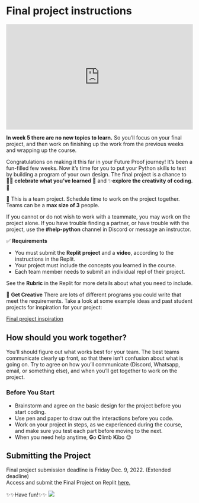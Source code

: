 # Final project instructions
<!--
<div style="position: relative; padding-bottom: 56.25%; height: 0;"><iframe src="https://www.youtube.com/embed/8z9vVdTFDqY" title="YouTube video player" frameborder="0" allow="accelerometer; autoplay; clipboard-write; encrypted-media; gyroscope; picture-in-picture" allowfullscreen style="position: absolute; top: 0; left: 0; width: 100%; height: 100%;"></iframe></div>
-->

<div style="position: relative; padding-bottom: 56.25%; height: 0;"><iframe src="https://www.loom.com/embed/d0a70fa0a27b47bdac0594ca67fb4628" title="YouTube video player" frameborder="0" allow="accelerometer; autoplay; clipboard-write; encrypted-media; gyroscope; picture-in-picture" allowfullscreen style="position: absolute; top: 0; left: 0; width: 100%; height: 100%;"></iframe></div>

**In week 5 there are no new topics to learn.** So you’ll focus on your final project, and then work on finishing up the work from the previous weeks and wrapping up the course.

Congratulations on making it this far in your Future Proof journey! It’s been a fun-filled few weeks. Now it’s time for you to put your Python skills to test by building a program of your own design. The final project is a chance to 🙌🏿 **celebrate what you’ve learned** **🎉** and ✨**explore the creativity of coding**.🎨

<aside>

👥 This is a team project. Schedule time to work on the project together. Teams can be a **max size of 3** people.

If you cannot or do not wish to work with a teammate, you may work on the project alone. If you have trouble finding a partner, or have trouble with the project, use the **#help-python** channel in Discord or message an instructor.

</aside>

<aside>

✅ **Requirements**

- You must submit the **Replit** **project** and a **video**, according to the instructions in the Replit.
- Your project must include the concepts you learned in the course.
- Each team member needs to submit an individual repl of their project.

See the **Rubric** in the Replit for more details about what you need to include.

</aside>

<aside>

💭 **Get Creative**
There are lots of different programs you could write that meet the requirements. Take a look at some example ideas and past student projects for inspiration for your project:

[Final project inspiration](/future-proof-with-python/final-project-instructions/final-project-inspiration.md)

</aside>

## How should you work together?

You’ll should figure out what works best for your team. The best teams communicate clearly up front, so that there isn’t confusion about what is going on. Try to agree on how you’ll communicate (Discord, Whatsapp, email, or something else), and when you’ll get together to work on the project.

### Before You Start

- Brainstorm and agree on the basic design for the project before you start coding.
- Use pen and paper to draw out the interactions before you code.
- Work on your project in steps, as we experienced during the course, and make sure you test each part before moving to the next.
- When you need help anytime, **G**o **C**limb **K**ibo 😉

## Submitting the Project
<aside>
Final project submission deadline is Friday Dec. 9, 2022. (Extended deadline)
</aside>
<aside>
Access and submit the Final Project on Replit <a href="https://replit.com/team/tk7-future-proof-with-python/Final-Project" target="_blank">here.</a>
</aside>

✨✨Have fun!✨✨
<img src = "https://lh6.googleusercontent.com/J0FhTe0Xnp5ka0qbMJ93Yb0TDjU5vTOJ7ZYzblQVx6uBq5pP5fHFp9F_vU9cfRPThOClsDxGpyK_N_yg-GVqqLppHMbsf95BL150j9ziFgGZ3EIL_cPROirt4XTHJIMsMCXkiG0R=s1600"> </img>
